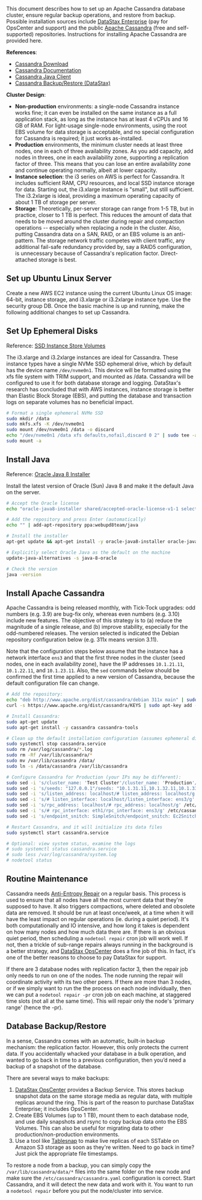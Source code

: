 This document describes how to set up an Apache Cassandra database cluster, ensure regular backup operations, and restore from backup. Possible installation sources include [DataStax Enterprise](http://www.datastax.com/products/datastax-enterprise) (pay for OpsCenter and support) and the public [Apache Cassandra](http://cassandra.apache.org) (free and self-supported) repositories. Instructions for installing Apache Cassandra are provided here.

**References**:
* [Cassandra Download](http://cassandra.apache.org/download/)
* [Cassandra Documentation](http://cassandra.apache.org/doc/latest/getting_started/index.html)
* [Cassandra Java Client](https://github.com/datastax/java-driver)
* [Cassandra Backup/Restore (DataStax)](http://docs.datastax.com/en/cassandra/3.0/cassandra/operations/opsBackupRestore.html)

**Cluster Design**:
* **Non-production** environments: a single-node Cassandra instance works fine; it can even be installed on the same instance as a full application stack, as long as the instance has at least 4 vCPUs and 16 GB of RAM. For light-usage single-node environments, using the root EBS volume for data storage is acceptable, and no special configuration for Cassandra is required; it just works as-installed.
* **Production** environments, the minimum cluster needs at least three nodes, one in each of three availability zones. As you add capacity, add nodes in threes, one in each availability zone, supporting a replication factor of three. This means that you can lose an entire availability zone and continue operating normally, albeit at lower capacity.
* **Instance selection**: the i3 series on AWS is perfect for Cassandra. It includes sufficient RAM, CPU resources, and local SSD instance storage for data. Starting out, the i3.xlarge instance is "small", but still sufficient. The i3.2xlarge is ideal, providing a maximum operating capacity of about 1 TB of storage per server.
* **Storage**: Theoretically, per-server storage can range from 1-5 TB, but in practice, closer to 1 TB is perfect. This reduces the amount of data that needs to be moved around the cluster during repair and compaction operations -- especially when replacing a node in the cluster. Also, putting Cassandra data on a SAN, RAID, or an EBS volume is an anti-pattern. The storage network traffic competes with client traffic, any additional fail-safe redundancy provided by, say a RAID5 configuration, is unnecessary because of Cassandra's replication factor. Direct-attached storage is best.

## Set up Ubuntu Linux Server

Create a new AWS EC2 instance using the current Ubuntu Linux OS image: 64-bit, instance storage, and i3.xlarge or i3.2xlarge instance type. Use the security group DB. Once the basic machine is up and running, make the following additional changes to set up Cassandra.

## Set Up Ephemeral Disks

Reference: [SSD Instance Store Volumes](http://docs.aws.amazon.com/AWSEC2/latest/UserGuide/ssd-instance-store.html)

The i3.xlarge and i3.2xlarge instances are ideal for Cassandra. These instance types have a single NVMe SSD ephemeral drive, which by default has the device name `/dev/nvme0n1`. This device will be formatted using the xfs file system with TRIM support, and mounted as /data. Cassandra will be configured to use it for both database storage and logging. DataStax's research has concluded that with AWS instances, instance storage is better than Elastic Block Storage (EBS), and putting the database and transaction logs on separate volumes has no beneficial impact.

```bash
# Format a single ephemeral NVMe SSD
sudo mkdir /data
sudo mkfs.xfs -K /dev/nvme0n1
sudo mount /dev/nvme0n1 /data -o discard
echo "/dev/nvme0n1 /data xfs defaults,nofail,discard 0 2" | sudo tee -a /etc/fstab
sudo mount -a
```

## Install Java

Reference: [Oracle Java 8 Installer](http://www.webupd8.org/2012/09/install-oracle-java-8-in-ubuntu-via-ppa.html)

Install the latest version of Oracle (Sun) Java 8 and make it the default Java on the server.

```bash
# Accept the Oracle license
echo "oracle-java8-installer shared/accepted-oracle-license-v1-1 select true" | /usr/bin/debconf-set-selections

# Add the repository and press Enter (automatically)
echo "" | add-apt-repository ppa:webupd8team/java

# Install the installer
apt-get update && apt-get install -y oracle-java8-installer oracle-java8-set-default

# Explicitly select Oracle Java as the default on the machine
update-java-alternatives -s java-8-oracle

# Check the version
java -version
```

## Install Apache Cassandra

Apache Cassandra is being released monthly, with Tick-Tock upgrades: odd numbers (e.g. 3.9) are bug-fix only, whereas even numbers (e.g. 3.10) include new features. The objective of this strategy is to (a) reduce the magnitude of a single release, and (b) improve stability, especially for the odd-numbered releases. The version selected is indicated the Debian repository configuration below (e.g. 311x means version 3.11).

Note that the configuration steps below assume that the instance has a network interface `ens3` and that the first three nodes in the cluster (seed nodes, one in each availability zone), have the IP addresses `10.1.21.11`, `10.1.22.11`, and `10.1.23.11`. Also, the `sed` commands below should be confirmed the first time applied to a new version of Cassandra, because the default configuration file can change.

```bash
# Add the repository:
echo "deb http://www.apache.org/dist/cassandra/debian 311x main" | sudo tee -a /etc/apt/sources.list.d/cassandra.list
curl -s https://www.apache.org/dist/cassandra/KEYS | sudo apt-key add -

# Install Cassandra:
sudo apt-get update
sudo apt-get install -y cassandra cassandra-tools

# Clean up the default installation configuration (assumes ephemeral disks):
sudo systemctl stop cassandra.service
sudo rm /var/log/cassandra/*.log
sudo rm -Rf /var/lib/cassandra/*
sudo mv /var/lib/cassandra /data/
sudo ln -s /data/cassandra /var/lib/cassandra

# Configure Cassandra for Production (your IPs may be different):
sudo sed -i 's/cluster_name: 'Test Cluster'/cluster_name: 'Production'/g' /etc/cassandra/cassandra.yaml
sudo sed -i 's/seeds: "127.0.0.1"/seeds: "10.1.31.11,10.1.32.11,10.1.33.11"/g' /etc/cassandra/cassandra.yaml
sudo sed -i 's/listen_address: localhost/# listen_address: localhost/g' /etc/cassandra/cassandra.yaml
sudo sed -i 's/# listen_interface: localhost/listen_interface: ens3/g' /etc/cassandra/cassandra.yaml
sudo sed -i 's/rpc_address: localhost/# rpc_address: localhost/g' /etc/cassandra/cassandra.yaml
sudo sed -i 's/# rpc_interface: eth1/rpc_interface: ens3/g' /etc/cassandra/cassandra.yaml
sudo sed -i 's/endpoint_snitch: SimpleSnitch/endpoint_snitch: Ec2Snitch/g' /etc/cassandra/cassandra.yaml

# Restart Cassandra, and it will initialize its data files
sudo systemctl start cassandra.service

# Optional: view system status, examine the logs
# sudo systemctl status cassandra.service
# sudo less /var/log/cassandra/system.log
# nodetool status
```

## Routine Maintenance

Cassandra needs [Anti-Entropy Repair](http://docs.datastax.com/en/cassandra/3.0/cassandra/operations/opsRepairNodesManualRepair.html) on a regular basis. This process is used to ensure that all nodes have all the most current data that they're supposed to have. It also triggers compactions, where deleted and obsolete data are removed. It should be run at least once/week, at a time when it will have the least impact on regular operations (ie. during a quiet period). It's both computationally and IO intensive, and how long it takes is dependent on how many nodes and how much data there are. If there is an obvious quiet period, then scheduling a `nodetool repair` cron job will work well. If not, then a trickle of sub-range repairs always running in the background is a better strategy, and [DataStax OpsCenter](http://www.datastax.com/products/datastax-opscenter) does a fine job of this. In fact, it's one of the better reasons to choose to pay DataStax for support.

If there are 3 database nodes with replication factor 3, then the repair job only needs to run on one of the nodes. The node running the repair will coordinate activity with its two other peers. If there are more than 3 nodes, or if we simply want to run the the process on each node individually, then we can put a `nodetool repair -pr` cron job on each machine, at staggered time slots (not all at the same time). This will repair only the node's 'primary range' (hence the -pr).

## Database Backup/Restore

In a sense, Cassandra comes with an automatic, built-in backup mechanism: the replication factor. However, this only protects the current data. If you accidentally whacked your database in a bulk operation, and wanted to go back in time to a previous configuration, then you’d need a backup of a snapshot of the database.

There are several ways to make backups:
1. [DataStax OpsCenter](http://www.datastax.com/products/datastax-opscenter) provides a Backup Service. This stores backup snapshot data on the same storage media as regular data, with multiple replicas around the ring. This is part of the reason to purchase DataStax Enterprise; it includes OpsCenter.
1. Create EBS Volumes (up to 1 TB), mount them to each database node, and use daily snapshots and rsync to copy backup data onto the EBS Volumes. This can also be useful for migrating data to other production/non-production environments.
1. Use a tool like [Tablesnap](https://github.com/JeremyGrosser/tablesnap) to make live replicas of each SSTable on Amazon S3 storage as soon as they're written. Need to go back in time? Just pick the appropriate file timestamps.

To restore a node from a backup, you can simply copy the `/var/lib/cassandra/data/*` files into the same folder on the new node and make sure the `/etc/cassandra/cassandra.yaml` configuration is correct. Start Cassandra, and it will detect the new data and work with it. You want to run a `nodetool repair` before you put the node/cluster into service.
